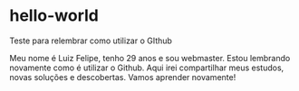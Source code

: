 # hello-world
Teste para relembrar como utilizar o GIthub

Meu nome é Luiz Felipe, tenho 29 anos e sou webmaster. Estou lembrando novamente como é utilizar o Github. Aqui irei compartilhar meus estudos, novas soluções e descobertas. Vamos aprender novamente!
